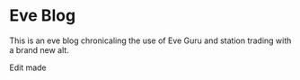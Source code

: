 # Eve Blog

This is an eve blog chronicaling the use of Eve Guru and station trading with a brand new alt.

Edit made

